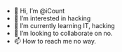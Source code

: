 - 👋 Hi, I’m @iCount
- 👀 I’m interested in hacking
- 🌱 I’m currently learning IT, hacking
- 💞️ I’m looking to collaborate on no.
- 📫 How to reach me no way.

<!---
iCount/iCount is a ✨ special ✨ repository because its `README.md` (this file) appears on your GitHub profile.
You can click the Preview link to take a look at your changes.
--->
